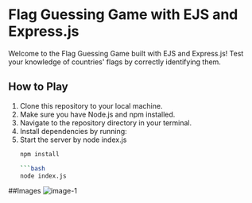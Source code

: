 # Flag Guessing Game with EJS and Express.js

Welcome to the Flag Guessing Game built with EJS and Express.js! Test your knowledge of countries' flags by correctly identifying them.

## How to Play

1. Clone this repository to your local machine.
2. Make sure you have Node.js and npm installed.
3. Navigate to the repository directory in your terminal.
4. Install dependencies by running:
5. Start the server by node index.js
   ```bash
   npm install

   ```bash
   node index.js
##Images
![image-1]([image_url](https://github.com/SandeepGarikapati/Flag_quiz_game/blob/main/image-1.png)https://github.com/SandeepGarikapati/Flag_quiz_game/blob/main/image-1.png)

